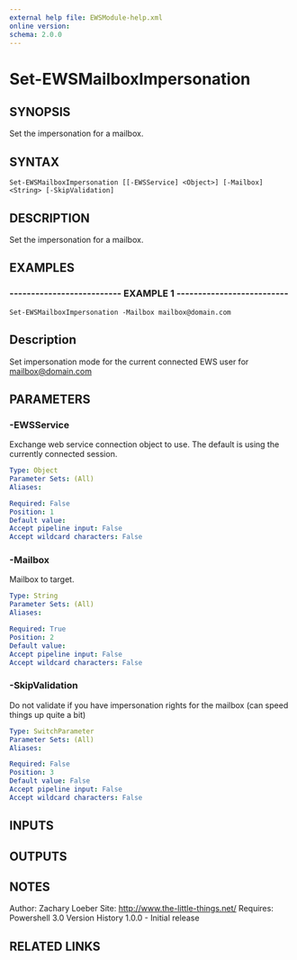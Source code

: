 ```yaml
---
external help file: EWSModule-help.xml
online version: 
schema: 2.0.0
---
```


# Set-EWSMailboxImpersonation
## SYNOPSIS
Set the impersonation for a mailbox.

## SYNTAX

```
Set-EWSMailboxImpersonation [[-EWSService] <Object>] [-Mailbox] <String> [-SkipValidation]
```

## DESCRIPTION
Set the impersonation for a mailbox.

## EXAMPLES

### -------------------------- EXAMPLE 1 --------------------------
```
Set-EWSMailboxImpersonation -Mailbox mailbox@domain.com
```

Description
--------------
Set impersonation mode for the current connected EWS user for mailbox@domain.com

## PARAMETERS

### -EWSService
Exchange web service connection object to use.
The default is using the currently connected session.

```yaml
Type: Object
Parameter Sets: (All)
Aliases: 

Required: False
Position: 1
Default value: 
Accept pipeline input: False
Accept wildcard characters: False
```

### -Mailbox
Mailbox to target.

```yaml
Type: String
Parameter Sets: (All)
Aliases: 

Required: True
Position: 2
Default value: 
Accept pipeline input: False
Accept wildcard characters: False
```

### -SkipValidation
Do not validate if you have impersonation rights for the mailbox (can speed things up quite a bit)

```yaml
Type: SwitchParameter
Parameter Sets: (All)
Aliases: 

Required: False
Position: 3
Default value: False
Accept pipeline input: False
Accept wildcard characters: False
```

## INPUTS

## OUTPUTS

## NOTES
Author: Zachary Loeber
Site: http://www.the-little-things.net/
Requires: Powershell 3.0
Version History
1.0.0 - Initial release

## RELATED LINKS

